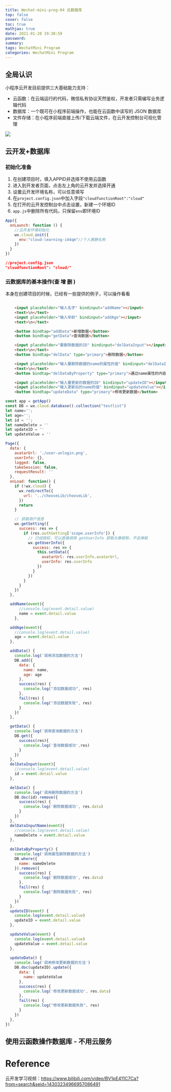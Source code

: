 ```yaml
---
title: Wechat-mini-prog-04 云数据库
top: false
cover: false
toc: true
mathjax: true
date: 2021-01-20 19:38:59
password:
summary:
tags: WechatMini Program
categories: WechatMini Program
---
```


## 全局认识

小程序云开发目前提供三大基础能力支持：

- 云函数：在云端运行的代码，微信私有协议天然鉴权，开发者只需编写业务逻辑代码
- 数据库：一个既可在小程序前端操作，也能在云函数中读写的 JSON 数据库
- 文件存储：在小程序前端直接上传/下载云端文件，在云开发控制台可视化管理

![](Wechat-mini-prog-04/image-20210120215836620.png)

## 云开发+数据库

### 初始化准备

1. 在创建项目时，填入APPID并选择不使用云函数
2. 进入到开发者页面，点击左上角的云开发并选择开通
3. 设置云开发环境名称，可以任意填写
4. 在`project.config.json`中加入字段`"cloudfunctionRoot":"cloud"`
5. 在打开的云开发控制台中点击设置，新建一个环境ID
6. `app.js`中删除所有代码，只保留`env`即环境ID

```js
App({
  onLaunch: function () {
    //云开发环境初始化
    wx.cloud.init({
      env:"cloud-learning-i44qm"//个人黄静名称
    })
  }
})
```

```json
//project.config.json
"cloudfunctionRoot": "cloud/"
```

### 云数据库的基本操作(查 增 删 )

本身在创建项目的时候，已经有一些提供的例子，可以操作看看

```html

	<input placeholder="输入名字" bindinput="addName"></input>
	<text>\n</text>
	<input placeholder="输入年龄" bindinput="addAge"></input>
	<text>\n</text>

	<button bindtap="addData">新增数据</button>
	<button bindtap="getData">查询数据</button>

	<input placeholder="要删除数据的ID" bindinput="delDataInput"></input>
	<text>\n</text>
	<button bindtap="delData" type="primary">删除数据</button>

	<input placeholder="输入要删除数据的name的属性的值" bindinput="delDataInputName"></input>
	<text>\n</text>
	<button bindtap="delDataByProperty" type="primary">通过name属性的内容删除</button>

	<input placeholder="输入要更新的数据的ID" bindinput="updateID"></input>
	<input placeholder="输入更新后的name的值" bindinput="updateValue"></input>
	<button bindtap="updateData" type="primary">修改更新数据</button>
```

```js
const app = getApp()
const DB = wx.cloud.database().collection("testlist")
let name='';
let age='';
let id = '';
let nameDelete = ''
let updateID = ''
let updateValue = ''

Page({
  data: {
    avatarUrl: './user-unlogin.png',
    userInfo: {},
    logged: false,
    takeSession: false,
    requestResult: ''
  },
  onLoad: function() {
    if (!wx.cloud) {
      wx.redirectTo({
        url: '../chooseLib/chooseLib',
      })
      return
    }

    // 获取用户信息
    wx.getSetting({
      success: res => {
        if (res.authSetting['scope.userInfo']) {
          // 已经授权，可以直接调用 getUserInfo 获取头像昵称，不会弹框
          wx.getUserInfo({
            success: res => {
              this.setData({
                avatarUrl: res.userInfo.avatarUrl,
                userInfo: res.userInfo
              })
            }
          })
        }
      }
    })
  },

  addName(event){
      //console.log(event.detail.value)
      name = event.detail.value
    },

  addAge(event){
    //console.log(event.detail.value)
    age = event.detail.value
  },

  addData() {
    console.log('调用添加数据的方法')
    DB.add({
      data: {
        name: name,
        age: age
      },
      success(res) {
        console.log("添加数据成功", res)
      },
      fail(res) {
        console.log("添加数据失败", res)
      }
    })
  },

  getData() {
    console.log('调用查询数据的方法')
    DB.get({
      success(res){
        console.log('查询数据成功',res)
      }
    })
  },
  delDataInput(event){
    //console.log(event.detail.value)
    id = event.detail.value
  },

  delData() {
    console.log('调用删除数据的方法')
    DB.doc(id).remove({
      success(res) {
        console.log('删除数据成功', res.data)
      }
    })
  },
  delDataInputName(event){
    //console.log(event.detail.value)
    nameDelete = event.detail.value
  },
  
  delDataByProperty() {
    console.log('调用属性删除数据的方法')
    DB.where({
      name: nameDelete
    }).remove({
      success(res) {
        console.log('删除数据成功', res.data)
      },
      fail(res) {
        console.log("删除数据失败", res)
      }
    })
  },
  updateID(event) {
    console.log(event.detail.value)
    updateID = event.detail.value
  },

  updateValue(event) {
    console.log(event.detail.value)
    updateValue = event.detail.value
  },
  
  updateData() {
    console.log('调用修改更新数据的方法')
    DB.doc(updateID).update({
      data: {
        name: updateValue
      },
      success(res) {
        console.log('修改更新数据成功', res.data)
      },
      fail(res) {
        console.log("修改更新数据失败", res)
      }
    })
  },
})
```



## 使用云函数操作数据库 - 不用云服务





# Reference

云开发学习视频：https://www.bilibili.com/video/BV1pE411C7Ca?from=search&seid=14303234966957086491

